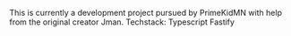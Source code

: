 This is currently a development project pursued by PrimeKidMN with help from the original creator Jman. 
Techstack:
Typescript
Fastify

